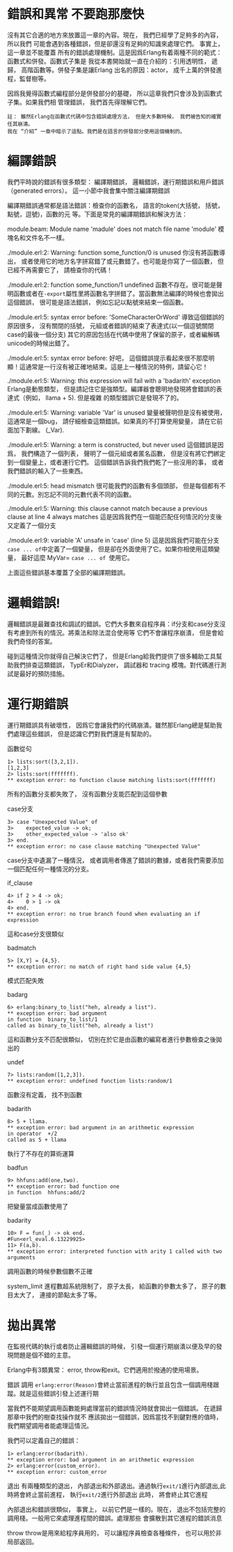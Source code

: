 錯誤和異常
不要跑那麼快
==============

沒有其它合適的地方來放置這一章的內容。現在， 我們已經學了足夠多的內容， 所以我們
可能會遇到各種錯誤，但是卻還沒有足夠的知識來處理它們。 事實上， 這一章並不能覆蓋
所有的錯誤處理機制。這是因爲Erlang有着兩種不同的範式：函數式和併發。函數式子集是
我從本書開始就一直在介紹的：引用透明性， 遞歸， 高階函數等。併發子集是讓Erlang
出名的原因：actor， 成千上萬的併發進程，監督樹等。

因爲我覺得函數式編程部分是併發部分的基礎， 所以這章我們只會涉及到函數式子集。如果我們相
管理錯誤， 我們首先得理解它們。

```
註： 雖然Erlang在函數式代碼中包含錯誤處理方法， 但是大多數時候， 我們被告知的確實任其崩潰。
我在 “介紹” 一章中暗示了這點。我們是在語言的併發部分使用這個機制的。
```

編譯錯誤
==========

我們平時說的錯誤有很多類型： 編譯期錯誤， 邏輯錯誤，運行期錯誤和用戶錯誤（generated errors）。
這一小節中我會集中關注編譯期錯誤

編譯期錯誤通常都是語法錯誤：檢查你的函數名， 語言的token(大括號， 括號， 點號，逗號)，函數的元
等。下面是常見的編譯期錯誤和解決方法：

module.beam: Module name 'madule' does not match file name 'module'
模塊名和文件名不一樣。

./module.erl:2: Warning: function some_function/0 is unused
你沒有將函數導出， 或者使用它的地方名字拼寫錯了或元數錯了。也可能是你寫了一個函數， 但已經不再需要它了，
請檢查你的代碼！

./module.erl:2: function some_function/1 undefined
函數不存在。很可能是聲明函數或者在`-export`屬性里將函數名字拼錯了。當函數無法編譯的時候也會拋出這個錯誤，
很可能是語法錯誤， 例如忘記以點號來結束一個函數。

./module.erl:5: syntax error before: 'SomeCharacterOrWord'
導致這個錯誤的原因很多， 沒有關閉的括號， 元組或者錯誤的結束了表達式(以一個逗號關閉case的最後一個分支)
其它的原因包括在代碼中使用了保留的原子，或者編解碼unicode的時候出錯了。

./module.erl:5: syntax error before: 
好吧， 這個錯誤提示看起來很不那麼明顯！這通常是一行沒有被正確地結束。這是上一種情況的特例，請留心它！

./module.erl:5: Warning: this expression will fail with a 'badarith' exception
Erlang是動態類型， 但是請記住它是強類型。編譯器會聰明地發現將會錯誤的表達式（例如， llama + 5). 但是複雜
的類型錯誤它是發現不了的。

./module.erl:5: Warning: variable 'Var' is unused
變量被聲明但是沒有被使用， 這通常是一個bug， 請仔細檢查這類錯誤。如果真的不打算使用變量， 請在它前面加下劃線。
(_Var).

./module.erl:5: Warning: a term is constructed, but never used
這個錯誤是因爲， 我們構造了一個列表， 聲明了一個元組或者匿名函數， 但是沒有將它們綁定到一個變量上，或者運行它們。
這個錯誤告訴我們我們乾了一些沒用的事， 或者我們錯誤的輸入了一些東西。

./module.erl:5: head mismatch
很可能我們的函數有多個頭部， 但是每個都有不同的元數。別忘記不同的元數代表不同的函數。

./module.erl:5: Warning: this clause cannot match because a previous clause at line 4 always matches
這是因爲我們在一個能匹配任何情況的分支後又定義了一個分支

./module.erl:9: variable 'A' unsafe in 'case' (line 5)
這是因爲我們可能在分支`case ... of`中定義了一個變量， 但是卻在外面使用了它。如果你相使用這類變量， 最好這麼
MyVar= `case ... of `使用它。

上面這些錯誤基本覆蓋了全部的編譯期錯誤。

邏輯錯誤!
==========

邏輯錯誤是最難查找和調試的錯誤。它們大多數來自程序員：if分支和case分支沒有考慮到所有的情況。將乘法和除法混合使用等
它們不會讓程序崩潰， 但是會給我們奇怪的答案。

碰到這種情況你就得自己解決它們了， 但是Erlang給我們提供了很多輔助工具幫助我們排查這類錯誤， TypEr和Dialyzer， 調試器和
tracing 模塊。對代碼進行測試是最好的預防措施。

運行期錯誤
==========

運行期錯誤具有破壞性， 因爲它會讓我們的代碼崩潰。雖然那Erlang總是幫助我們處理這些錯誤， 但是認識它們對我們還是有幫助的。

函數從句
```
1> lists:sort([3,2,1]).
[1,2,3]
2> lists:sort(fffffff).
** exception error: no function clause matching lists:sort(fffffff)
```
所有的函數分支都失敗了， 沒有函數分支能匹配到這個參數

case分支
```
3> case "Unexpected Value" of
3>    expected_value -> ok;
3>    other_expected_value -> 'also ok'
3> end.
** exception error: no case clause matching "Unexpected Value"
```
case分支中遺漏了一種情況， 或者調用者傳進了錯誤的數據，或者我們需要添加一個匹配任何一種情況的分支。

if_clause
```
4> if 2 > 4 -> ok;
4>    0 > 1 -> ok
4> end.
** exception error: no true branch found when evaluating an if expression
```
這和case分支很類似

badmatch
```
5> [X,Y] = {4,5}.
** exception error: no match of right hand side value {4,5}
```
模式匹配失敗

badarg
```
6> erlang:binary_to_list("heh, already a list").
** exception error: bad argument
in function  binary_to_list/1
called as binary_to_list("heh, already a list")
```
這和函數分支不匹配很類似， 切別在於它是由函數的編寫者進行參數檢查之後拋出的

undef
```
7> lists:random([1,2,3]).
** exception error: undefined function lists:random/1
```
函數沒有定義， 找不到函數

badarith
```
8> 5 + llama.
** exception error: bad argument in an arithmetic expression
in operator  +/2
called as 5 + llama
```
執行了不存在的算術運算

badfun
```
9> hhfuns:add(one,two).
** exception error: bad function one
in function  hhfuns:add/2
```
把變量當成函數使用了

badarity
```
10> F = fun(_) -> ok end.
#Fun<erl_eval.6.13229925>
11> F(a,b).
** exception error: interpreted function with arity 1 called with two arguments
```
調用函數的時候參數個數不正確

system_limit
進程數超系統限制了， 原子太長， 給函數的參數太多了， 原子的數目太大了， 連接的節點太多了等。

拋出異常
=========
在監視代碼的執行或者防止邏輯錯誤的時候， 引發一個運行期崩潰以便及早的發現問題是個不錯的主意。

Erlang中有3類異常： error, throw和exit。它們適用於撥通的使用場景。

錯誤
調用 `erlang:error(Reason)`會終止當前進程的執行並且包含一個調用棧跟蹤。就是這些錯誤引發上述運行期

當我們不能期望調用函數能夠處理當前的錯誤情況時就會拋出一個錯誤。 在遞歸那章中我們的樹查找操作就不
應該拋出一個錯誤，因爲當找不到鍵對應的值時， 我們期望調用者能處理這情況。

我們可以定義自己的錯誤：
```
1> erlang:error(badarith).
** exception error: bad argument in an arithmetic expression
2> erlang:error(custom_error).
** exception error: custom_error
```

退出
有兩種類型的退出， 內部退出和外部退出。通過執行`exit/1`進行內部退出,此時將會終止當前進程， 執行`exit/2`進行外部退出
此時， 將會終止其它進程

內部退出和錯誤很類似， 事實上， 以前它們是一樣的。現在， 退出不包括完整的調用棧。一般用它來處理進程間的錯誤。處理那些
會擴散到其它進程的錯誤消息

throw
throw是用來給程序員用的， 可以讓程序員檢查各種條件， 也可以用於非局部返回。






